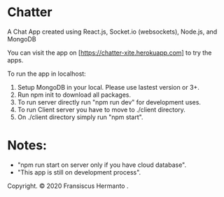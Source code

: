 # Chatter

A Chat App created using React.js, Socket.io (websockets), Node.js, and MongoDB

You can visit the app on [https://chatter-xite.herokuapp.com] to try the apps.

To run the app in localhost:

1. Setup MongoDB in your local. Please use lastest version or 3+.
2. Run npm init to download all packages.
3. To run server directly run "npm run dev" for development uses.
4. To run Client server you have to move to ./client directory.
5. On ./client directory simply run "npm start".

# Notes:

- "npm run start on server only if you have cloud database".
- "This app is still on development process".

Copyright. © 2020 Fransiscus Hermanto .

